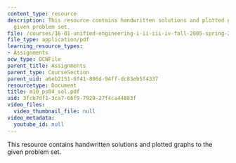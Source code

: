 ```yaml
---
content_type: resource
description: This resource contains handwritten solutions and plotted graphs to the
  given problem set.
file: /courses/16-01-unified-engineering-i-ii-iii-iv-fall-2005-spring-2006/3fcb7df13ca766f9792927f4ca44883f_m10_ps04_sol.pdf
file_type: application/pdf
learning_resource_types:
- Assignments
ocw_type: OCWFile
parent_title: Assignments
parent_type: CourseSection
parent_uid: a6eb2151-6f41-806d-94ff-dc83eb5f4337
resourcetype: Document
title: m10_ps04_sol.pdf
uid: 3fcb7df1-3ca7-66f9-7929-27f4ca44883f
video_files:
  video_thumbnail_file: null
video_metadata:
  youtube_id: null
---
```

This resource contains handwritten solutions and plotted graphs to the given problem set.